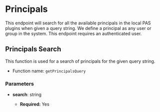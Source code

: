 # Principals

This endpoint will search for all the available principals in the local PAS plugins when given a query string.
We define a principal as any user or group in the system.
This endpoint requires an authenticated user.

## Principals Search

This function is used for a search of principals for the given query string.

- Function name: `getPrincipalsQuery`

### Parameters

- **search**: string

  - **Required:** Yes

